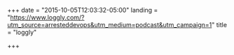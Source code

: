 +++
date = "2015-10-05T12:03:32-05:00"
landing = "https://www.loggly.com/?utm_source=arresteddevops&utm_medium=podcast&utm_campaign=1"
title = "loggly"

+++
